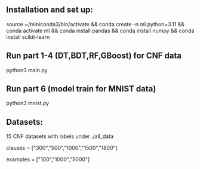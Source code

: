 ## Installation and set up: 
source ~/miniconda3/bin/activate &&
conda create -n ml python=3.11 &&
conda activate ml &&
conda install pandas &&
conda install numpy &&
conda install scikit-learn

## Run part 1-4 (DT,BDT,RF,GBoost) for CNF data
python3 main.py

## Run part 6 (model train for MNIST data)
python3 mnist.py

## Datasets:
15 CNF datasets with labels under ./all_data

clauses = ["300","500","1000","1500","1800"]

examples = ["100","1000","5000"]